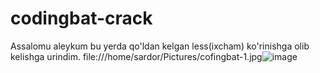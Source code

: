 # codingbat-crack
Assalomu aleykum 
bu yerda qo'ldan kelgan less(ixcham) ko'rinishga olib kelishga urindim.
file:///home/sardor/Pictures/cofingbat-1.jpg![image](https://user-images.githubusercontent.com/94357474/161634778-12cdcc44-3aff-4889-8709-8306474bf3e2.png)
